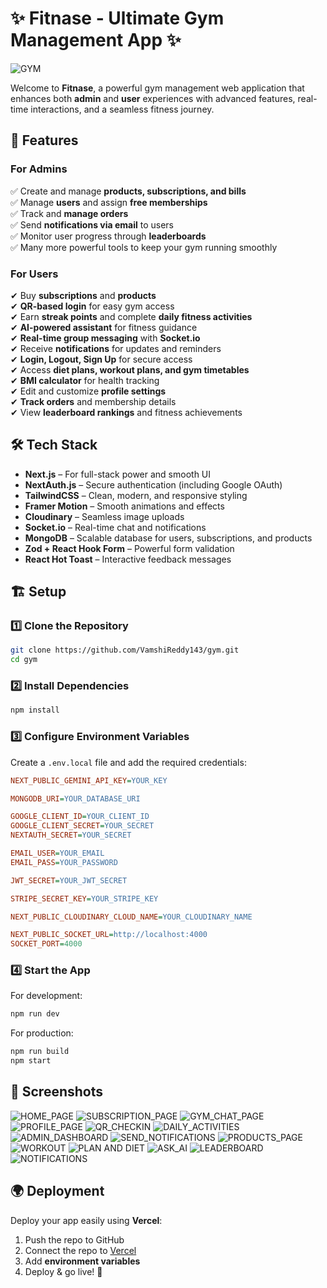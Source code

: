 

# ✨ Fitnase - Ultimate Gym Management App ✨  
![GYM](public/screenshot.png)  

Welcome to **Fitnase**, a powerful gym management web application that enhances both **admin** and **user** experiences with advanced features, real-time interactions, and a seamless fitness journey.  

## 🚀 Features  

### **For Admins**  
✅ Create and manage **products, subscriptions, and bills**  
✅ Manage **users** and assign **free memberships**  
✅ Track and **manage orders**  
✅ Send **notifications via email** to users  
✅ Monitor user progress through **leaderboards**  
✅ Many more powerful tools to keep your gym running smoothly  

### **For Users**  
✔ Buy **subscriptions** and **products**  
✔ **QR-based login** for easy gym access  
✔ Earn **streak points** and complete **daily fitness activities**  
✔ **AI-powered assistant** for fitness guidance  
✔ **Real-time group messaging** with **Socket.io**  
✔ Receive **notifications** for updates and reminders  
✔ **Login, Logout, Sign Up** for secure access  
✔ Access **diet plans, workout plans, and gym timetables**  
✔ **BMI calculator** for health tracking  
✔ Edit and customize **profile settings**  
✔ **Track orders** and membership details  
✔ View **leaderboard rankings** and fitness achievements  

## 🛠 Tech Stack  

- **Next.js** – For full-stack power and smooth UI  
- **NextAuth.js** – Secure authentication (including Google OAuth)  
- **TailwindCSS** – Clean, modern, and responsive styling  
- **Framer Motion** – Smooth animations and effects  
- **Cloudinary** – Seamless image uploads  
- **Socket.io** – Real-time chat and notifications  
- **MongoDB** – Scalable database for users, subscriptions, and products  
- **Zod + React Hook Form** – Powerful form validation  
- **React Hot Toast** – Interactive feedback messages  

## 🏗 Setup  

### **1️⃣ Clone the Repository**  
```bash
git clone https://github.com/VamshiReddy143/gym.git
cd gym
```

### **2️⃣ Install Dependencies**  
```bash
npm install
```

### **3️⃣ Configure Environment Variables**  
Create a `.env.local` file and add the required credentials:  
```ini
NEXT_PUBLIC_GEMINI_API_KEY=YOUR_KEY

MONGODB_URI=YOUR_DATABASE_URI

GOOGLE_CLIENT_ID=YOUR_CLIENT_ID
GOOGLE_CLIENT_SECRET=YOUR_SECRET
NEXTAUTH_SECRET=YOUR_SECRET

EMAIL_USER=YOUR_EMAIL
EMAIL_PASS=YOUR_PASSWORD

JWT_SECRET=YOUR_JWT_SECRET

STRIPE_SECRET_KEY=YOUR_STRIPE_KEY

NEXT_PUBLIC_CLOUDINARY_CLOUD_NAME=YOUR_CLOUDINARY_NAME

NEXT_PUBLIC_SOCKET_URL=http://localhost:4000
SOCKET_PORT=4000
```

### **4️⃣ Start the App**  

For development:  
```bash
npm run dev
```

For production:  
```bash
npm run build
npm start
```

## 📸 Screenshots  

![HOME_PAGE](public/screenshot.png) 
![SUBSCRIPTION_PAGE](public/screenshot2.png) 
![GYM_CHAT_PAGE](public/screenshot3.png) 
![PROFILE_PAGE](public/screenshot4.png) 
![QR_CHECKIN](public/screenshot5.png) 
![DAILY_ACTIVITIES](public/screenshot6.png) 
![ADMIN_DASHBOARD](public/screenshot7.png) 
![SEND_NOTIFICATIONS](public/screenshot9.png) 
![PRODUCTS_PAGE](public/screenshot10.png) 
![WORKOUT](public/screenshot11.png) 
![PLAN AND DIET](public/screenshot12.png) 
![ASK_AI](public/screenshot13.png) 
![LEADERBOARD](public/screenshot14.png) 
![NOTIFICATIONS](public/screenshot15.png) 


## 🌍 Deployment  

Deploy your app easily using **Vercel**:  

1. Push the repo to GitHub  
2. Connect the repo to [Vercel](https://vercel.com/)  
3. Add **environment variables**  
4. Deploy & go live! 🚀  

